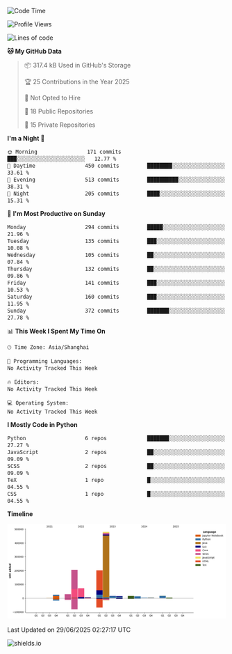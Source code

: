 <!--START_SECTION:waka-->
![Code Time](http://img.shields.io/badge/Code%20Time-436%20hrs%2019%20mins-blue)

![Profile Views](http://img.shields.io/badge/Profile%20Views-0-blue)

![Lines of code](https://img.shields.io/badge/From%20Hello%20World%20I%27ve%20Written-1.1%20million%20lines%20of%20code-blue)

**🐱 My GitHub Data** 

> 📦 317.4 kB Used in GitHub's Storage 
 > 
> 🏆 25 Contributions in the Year 2025
 > 
> 🚫 Not Opted to Hire
 > 
> 📜 18 Public Repositories 
 > 
> 🔑 15 Private Repositories 
 > 
**I'm a Night 🦉** 

```text
🌞 Morning                171 commits         ███░░░░░░░░░░░░░░░░░░░░░░   12.77 % 
🌆 Daytime                450 commits         ████████░░░░░░░░░░░░░░░░░   33.61 % 
🌃 Evening                513 commits         ██████████░░░░░░░░░░░░░░░   38.31 % 
🌙 Night                  205 commits         ████░░░░░░░░░░░░░░░░░░░░░   15.31 % 
```
📅 **I'm Most Productive on Sunday** 

```text
Monday                   294 commits         █████░░░░░░░░░░░░░░░░░░░░   21.96 % 
Tuesday                  135 commits         ███░░░░░░░░░░░░░░░░░░░░░░   10.08 % 
Wednesday                105 commits         ██░░░░░░░░░░░░░░░░░░░░░░░   07.84 % 
Thursday                 132 commits         ██░░░░░░░░░░░░░░░░░░░░░░░   09.86 % 
Friday                   141 commits         ███░░░░░░░░░░░░░░░░░░░░░░   10.53 % 
Saturday                 160 commits         ███░░░░░░░░░░░░░░░░░░░░░░   11.95 % 
Sunday                   372 commits         ███████░░░░░░░░░░░░░░░░░░   27.78 % 
```


📊 **This Week I Spent My Time On** 

```text
🕑︎ Time Zone: Asia/Shanghai

💬 Programming Languages: 
No Activity Tracked This Week

🔥 Editors: 
No Activity Tracked This Week

💻 Operating System: 
No Activity Tracked This Week
```

**I Mostly Code in Python** 

```text
Python                   6 repos             ███████░░░░░░░░░░░░░░░░░░   27.27 % 
JavaScript               2 repos             ██░░░░░░░░░░░░░░░░░░░░░░░   09.09 % 
SCSS                     2 repos             ██░░░░░░░░░░░░░░░░░░░░░░░   09.09 % 
TeX                      1 repo              █░░░░░░░░░░░░░░░░░░░░░░░░   04.55 % 
CSS                      1 repo              █░░░░░░░░░░░░░░░░░░░░░░░░   04.55 % 
```



**Timeline**

![Lines of Code chart](https://raw.githubusercontent.com/kopp4/kopp4/main/assets/bar_graph.png)


 Last Updated on 29/06/2025 02:27:17 UTC
<!--END_SECTION:waka-->
![shields.io](https://img.shields.io/github/commit-activity/w/kopp4/kopp4?color=g&label=abusing%20bot&style=flat-square)
